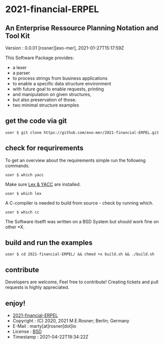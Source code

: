 # 2021-financial-ERPEL
## An Enterprise Ressource Planning Notation and Tool Kit
Version     : 0.0.01
[rosner][exo-mer], 2021-01-27T15:17:59Z

This Software Package provides:

+ a lexer
+ a parser
+ to process strings from business applications
+ to enable a specific data structure environment
+ with future goal to enable requests, printing
+ and manipulation on given structures,
+ but also preservation of those.
+ two minimal structure examples

## get the code via git

```
user $ git clone https://github.com/exo-mer/2021-financial-ERPEL.git
```

## check for requrirements
To get an overview about the requirements simple run the following commands.
```
user $ which yacc
```
Make sure [Lex & YACC](http://dinosaur.compilertools.net/) are installed.
```
user $ which lex
```
A C-compiler is needed to build from source - check by running which.
```
user $ which cc
```
The Software itselft was written on a BSD System but should work fine on other *X.

## build and run the examples
```
user $ cd 2021-financial-ERPEL/ && chmod +x build.sh && ./build.sh
```

## contribute
Developers are welcome, Feel free to contribute!
Creating tickets and pull requests is highly appreciated.


## enjoy!

+ [2021-financial-ERPEL](https://github.com/exo-mer/2021-financial-ERPEL)
+ Copyright   : (C) 2020, 2021 M.E.Rosner; Berlin; Germany
+ E-Mail      : marty[at]rosner[dot]io
+ License     : [BSD](https://github.com/exo-mer/2021-financial-ERPEL/blob/main/LICENSE)
+ Timestamp   : 2021-04-22T19:34:22Z
